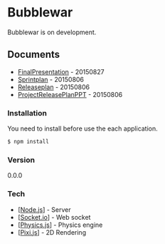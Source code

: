 # Bubblewar
Bubblewar is on development.

## Documents
* [FinalPresentation](Scrum_GoldmoonKaist.pdf) - 20150827
* [Sprintplan](Sprint1Plan.pdf) - 20150806
* [Releaseplan](ReleasePlan.pdf) - 20150806
* [ProjectReleasePlanPPT](ProjectReleasePlanPPT.pdf) - 20150806

### Installation

You need to install before use the each application.

```sh
$ npm install
```

### Version
0.0.0

### Tech
* [[Node.js](https://nodejs.org/)] - Server
* [[Socket.io](http://socket.io/)] - Web socket
* [[Physics.js](http://wellcaffeinated.net/PhysicsJS/)] - Physics engine
* [[Pixi.js](http://www.pixijs.com/)] - 2D Rendering

